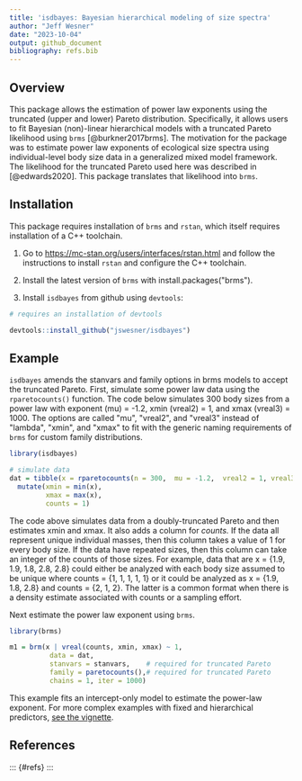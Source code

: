 ```yaml
---
title: 'isdbayes: Bayesian hierarchical modeling of size spectra'
author: "Jeff Wesner"
date: "2023-10-04"
output: github_document
bibliography: refs.bib
---
```




## Overview

This package allows the estimation of power law exponents using the truncated (upper and lower) Pareto distribution. Specifically, it allows users to fit Bayesian (non)-linear hierarchical models with a truncated Pareto likelihood using `brms` [@burkner2017brms]. The motivation for the package was to estimate power law exponents of ecological size spectra using individual-level body size data in a generalized mixed model framework. The likelihood for the truncated Pareto used here was described in [@edwards2020]. This package translates that likelihood into `brms`.

## Installation

This package requires installation of `brms` and `rstan`, which itself requires installation of a C++ toolchain.

1) Go to <https://mc-stan.org/users/interfaces/rstan.html> and follow the instructions to install `rstan` and configure the C++ toolchain.

2) Install the latest version of `brms` with install.packages("brms").

3) Install `isdbayes` from github using `devtools`:


```r
# requires an installation of devtools

devtools::install_github("jswesner/isdbayes")
```

## Example

`isdbayes` amends the stanvars and family options in brms models to accept the truncated Pareto. First, simulate some power law data using the `rparetocounts()` function. The code below simulates 300 body sizes from a power law with exponent (mu) = -1.2, xmin (vreal2) = 1, and xmax (vreal3) = 1000. The options are called "mu", "vreal2", and "vreal3" instead of "lambda", "xmin", and "xmax" to fit with the generic naming requirements of `brms` for custom family distributions.


```r
library(isdbayes)

# simulate data
dat = tibble(x = rparetocounts(n = 300,  mu = -1.2,  vreal2 = 1, vreal3 = 1000)) %>% 
  mutate(xmin = min(x),
         xmax = max(x),
         counts = 1)
```

The code above simulates data from a doubly-truncated Pareto and then estimates xmin and xmax. It also adds a column for *counts.* If the data all represent unique individual masses, then this column takes a value of 1 for every body size. If the data have repeated sizes, then this column can take an integer of the counts of those sizes. For example, data that are x = {1.9, 1.9, 1.8, 2.8, 2.8} could either be analyzed with each body size assumed to be unique where counts = {1, 1, 1, 1, 1} or it could be analyzed as x = {1.9, 1.8, 2.8} and counts = {2, 1, 2}. The latter is a common format when there is a density estimate associated with counts or a sampling effort.

Next estimate the power law exponent using `brms`.


```r
library(brms)

m1 = brm(x | vreal(counts, xmin, xmax) ~ 1, 
          data = dat,
          stanvars = stanvars,    # required for truncated Pareto
          family = paretocounts(),# required for truncated Pareto
          chains = 1, iter = 1000)
```

This example fits an intercept-only model to estimate the power-law exponent. For more complex examples with fixed and hierarchical predictors, [see the vignette](https://github.com/jswesner/isdbayes/blob/master/vignettes/isdbayes_vignette.Rmd).

## References

::: {#refs}
:::
